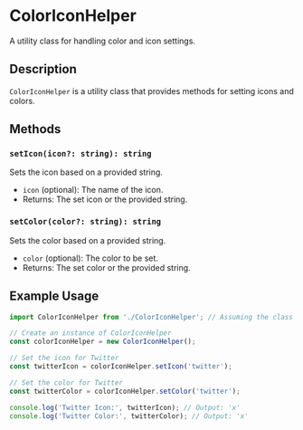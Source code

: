 # ColorIconHelper

A utility class for handling color and icon settings.

## Description

`ColorIconHelper` is a utility class that provides methods for setting icons and colors.

## Methods

### `setIcon(icon?: string): string`

Sets the icon based on a provided string.

- `icon` (optional): The name of the icon.
- Returns: The set icon or the provided string.

### `setColor(color?: string): string`

Sets the color based on a provided string.

- `color` (optional): The color to be set.
- Returns: The set color or the provided string.

## Example Usage

```typescript
import ColorIconHelper from './ColorIconHelper'; // Assuming the class is in a file named ColorIconHelper.js

// Create an instance of ColorIconHelper
const colorIconHelper = new ColorIconHelper();

// Set the icon for Twitter
const twitterIcon = colorIconHelper.setIcon('twitter');

// Set the color for Twitter
const twitterColor = colorIconHelper.setColor('twitter');

console.log('Twitter Icon:', twitterIcon); // Output: 'x'
console.log('Twitter Color:', twitterColor); // Output: 'x'
```
